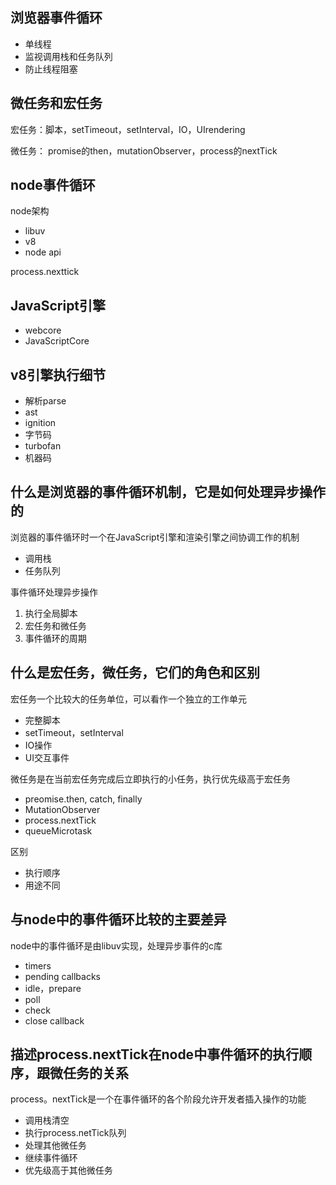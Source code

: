 ## 浏览器事件循环

- 单线程
- 监视调用栈和任务队列
- 防止线程阻塞



## 微任务和宏任务

宏任务：脚本，setTimeout，setInterval，IO，UIrendering

微任务： promise的then，mutationObserver，process的nextTick

## node事件循环

node架构

- libuv
- v8
- node api

process.nexttick



## JavaScript引擎

- webcore
- JavaScriptCore

## v8引擎执行细节

- 解析parse
- ast
- ignition
- 字节码
- turbofan
- 机器码





## 什么是浏览器的事件循环机制，它是如何处理异步操作的

浏览器的事件循环时一个在JavaScript引擎和渲染引擎之间协调工作的机制

- 调用栈
- 任务队列

事件循环处理异步操作

1. 执行全局脚本
2. 宏任务和微任务
3. 事件循环的周期



## 什么是宏任务，微任务，它们的角色和区别

宏任务一个比较大的任务单位，可以看作一个独立的工作单元

- 完整脚本
- setTimeout，setInterval
- IO操作
- UI交互事件

微任务是在当前宏任务完成后立即执行的小任务，执行优先级高于宏任务

- preomise.then, catch, finally
- MutationObserver
- process.nextTick
- queueMicrotask

区别

- 执行顺序
- 用途不同



## 与node中的事件循环比较的主要差异

node中的事件循环是由libuv实现，处理异步事件的c库

- timers
- pending callbacks
- idle，prepare
- poll
- check
- close callback



## 描述process.nextTick在node中事件循环的执行顺序，跟微任务的关系

process。nextTick是一个在事件循环的各个阶段允许开发者插入操作的功能

- 调用栈清空
- 执行process.netTick队列
- 处理其他微任务
- 继续事件循环
- 优先级高于其他微任务







